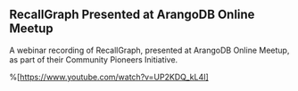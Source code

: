 ## RecallGraph Presented at ArangoDB Online Meetup

A webinar recording of RecallGraph, presented at ArangoDB Online Meetup, as part of their Community Pioneers Initiative.

%[https://www.youtube.com/watch?v=UP2KDQ_kL4I]
